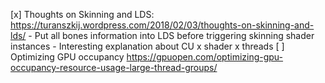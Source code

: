 [x] Thoughts on Skinning and LDS: https://turanszkij.wordpress.com/2018/02/03/thoughts-on-skinning-and-lds/
    - Put all bones information into LDS before triggering skinning shader instances
    - Interesting explanation about CU x shader x threads
[ ] Optimizing GPU occupancy https://gpuopen.com/optimizing-gpu-occupancy-resource-usage-large-thread-groups/
